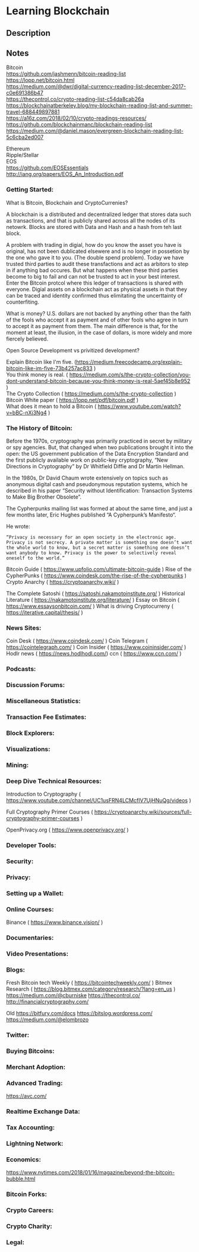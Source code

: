 # Learning Blockchain   

## Description   

## Notes
  Bitcoin   
    https://github.com/jashmenn/bitcoin-reading-list   
    https://lopp.net/bitcoin.html   
    https://medium.com/@dwr/digital-currency-reading-list-december-2017-c0e691386b47   
    https://thecontrol.co/crypto-reading-list-c54da8cab26a   
    https://blockchainatberkeley.blog/my-blockchain-reading-list-and-summer-travel-688449897881   
    https://a16z.com/2018/02/10/crypto-readings-resources/   
    https://github.com/blockchainmanc/blockchain-reading-list   
    https://medium.com/@daniel.mason/evergreen-blockchain-reading-list-5c6cba2ed007   
  
    
  Ethereum   
  Ripple/Stellar   
  EOS   
    https://github.com/EOSEssentials
    http://iang.org/papers/EOS_An_Introduction.pdf
    


### Getting Started:   
  What is Bitcoin, Blockchain and CryptoCurrenies?
  
  A blockchain is a distributed and decentralized ledger that stores data  such as transactions, and that is publicly shared across all the nodes of its netowrk.
  Blocks are stored with Data and Hash and a hash from teh last block.
  
   A problem with trading in digial, how do you know the asset you have is original, has not been dublicated elsewere and is no longer in possetion by the one who gave it to you.  (The double spend problem).  Today we have trusted third parties to audit these transfactions and act as arbitors to step in if anything bad occures.  But what happens when these third parties become to big to fail and can not be trusted to act in your best interest. Enter the Bitcoin protcol where this ledger of transactions is shared with everyone.
   Digial assets on a blockchain act as physical assets in that they can be traced and identity confirmed thus elimitating the uncerttainty of counterfiting.
   
   What is money?
     U.S. dollars are not backed by anything other than the faith of the fools who accept it as payment and of other fools who agree in turn to accept it as payment from them. The main difference is that, for the moment at least, the illusion, in the case of dollars, is more widely and more fiercely believed.

   Open Source Development vs privitized development?
  
  Explain Bitcoin like I'm five. (https://medium.freecodecamp.org/explain-bitcoin-like-im-five-73b4257ac833 )   
  You think money is real.  ( https://medium.com/s/the-crypto-collection/you-dont-understand-bitcoin-because-you-think-money-is-real-5aef45b8e952 )   
  The Crypto Collection ( https://medium.com/s/the-crypto-collection )   
  Bitcoin White paper ( https://lopp.net/pdf/bitcoin.pdf )   
  What does it mean to hold a Bitcoin ( https://www.youtube.com/watch?v=bBC-nXj3Ng4 )   
   
  


### The History of Bitcoin:   

  Before the 1970s, cryptography was primarily practiced in secret by military or spy agencies. But, that changed when two publications brought it into the open: the US government publication of the Data Encryption Standard and the first publicly available work on public-key cryptography, “New Directions in Cryptography” by Dr Whitfield Diffie and Dr Martin Hellman.

  In the 1980s, Dr David Chaum wrote extensively on topics such as anonymous digital cash and pseudonymous reputation systems, which he described in his paper “Security without Identification: Transaction Systems to Make Big Brother Obsolete”. 

  The Cypherpunks mailing list was formed at about the same time, and just a few months later, Eric Hughes published “A Cypherpunk’s Manifesto“.

  He wrote:

    “Privacy is necessary for an open society in the electronic age. Privacy is not secrecy. A private matter is something one doesn’t want the whole world to know, but a secret matter is something one doesn’t want anybody to know. Privacy is the power to selectively reveal oneself to the world.”

  Bitcoin Guide ( https://www.upfolio.com/ultimate-bitcoin-guide )
  Rise of the CypherPunks ( https://www.coindesk.com/the-rise-of-the-cypherpunks )
  Crypto Anarchy ( https://cryptoanarchy.wiki/ )

  The Complete Satoshi ( https://satoshi.nakamotoinstitute.org/ )
  Historical Literature ( https://nakamotoinstitute.org/literature/ )
  Essay on Bitcoin ( https://www.essaysonbitcoin.com/ )
  What is driving Cryptocurreny ( https://iterative.capital/thesis/ )


### News Sites:  
  Coin Desk ( https://www.coindesk.com/ )
  Coin Telegram ( https://cointelegraph.com/ )
  Coin Insider ( https://www.coininsider.com/ )
  Hodlr news ( https://news.hodlhodl.com/) 
  ccn ( https://www.ccn.com/ )



### Podcasts:   


### Discussion Forums:   


### Miscellaneous Statistics:   


### Transaction Fee Estimates:   


### Block Explorers:   


### Visualizations:   


### Mining:   
 

### Deep Dive Technical Resources: 

Introduction to Cryptography ( https://www.youtube.com/channel/UC1usFRN4LCMcfIV7UjHNuQg/videos )

Full Cryptography Primer Courses ( https://cryptoanarchy.wiki/sources/full-cryptography-primer-courses )

OpenPrivacy.org ( https://www.openprivacy.org/ )

 

### Developer Tools:   


### Security: 


### Privacy:   


### Setting up a Wallet:   


### Online Courses:  
  Binance  ( https://www.binance.vision/ )


### Documentaries:   


### Video Presentations:   


### Blogs:   
  Fresh
  Bitcoin tech Weekly ( https://bitcointechweekly.com/ )
  Bitmex Research ( https://blog.bitmex.com/category/research/?lang=en_us )
  https://medium.com/@cburniske
  https://thecontrol.co/
  http://financialcryptography.com/
  
  Old
  https://bitfury.com/docs
  https://bitslog.wordpress.com/
  https://medium.com/@elombrozo
  


### Twitter:   


### Buying Bitcoins:   


### Merchant Adoption:   


### Advanced Trading: 

  https://avc.com/


### Realtime Exchange Data:   


### Tax Accounting:   


### Lightning Network:   


### Economics:   

  https://www.nytimes.com/2018/01/16/magazine/beyond-the-bitcoin-bubble.html


### Bitcoin Forks:   


### Crypto Careers:   


### Crypto Charity:   


### Legal:   

   
